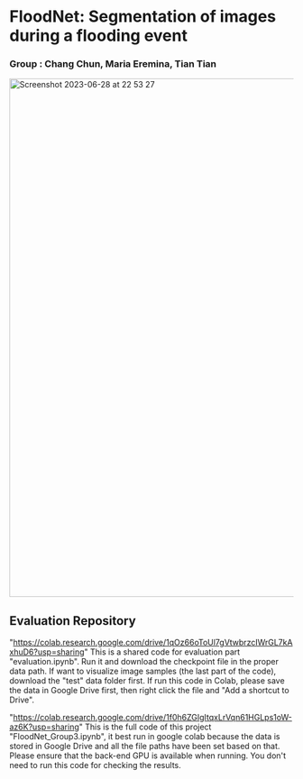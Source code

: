 

# FloodNet: Segmentation of images during a flooding event
### Group : Chang Chun, Maria Eremina, Tian Tian

<img width="920" alt="Screenshot 2023-06-28 at 22 53 27" src="https://github.com/marerem/FloodNet-/assets/101661237/e0ee1439-887a-4bba-bb9b-9dacc40fb7fc">


## Evaluation Repository
"https://colab.research.google.com/drive/1qOz66oToUl7gVtwbrzcIWrGL7kAxhuD6?usp=sharing"
This is a shared code for evaluation part "evaluation.ipynb". Run it and download the checkpoint file in the proper data path. If want to visualize image samples (the last part of the code), download the "test" data folder first. If run this code in Colab, please save the data in Google Drive first, then right click the file and "Add a shortcut to Drive".

"https://colab.research.google.com/drive/1f0h6ZGIgItqxLrVqn61HGLps1oW-az6K?usp=sharing"
This is the full code of this project "FloodNet_Group3.ipynb", it best run in google colab because the data is stored in Google Drive and all the file paths have been set based on that. Please ensure that the back-end GPU is available when running. You don't need to run this code for checking the results.



